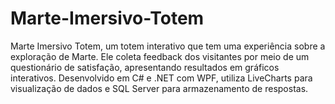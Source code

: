 # Marte-Imersivo-Totem
Marte Imersivo Totem, um totem interativo que tem uma experiência sobre a exploração de Marte. Ele coleta feedback dos visitantes por meio de um questionário de satisfação, apresentando resultados em gráficos interativos. Desenvolvido em C# e .NET com WPF, utiliza LiveCharts para visualização de dados e SQL Server para armazenamento de respostas.
